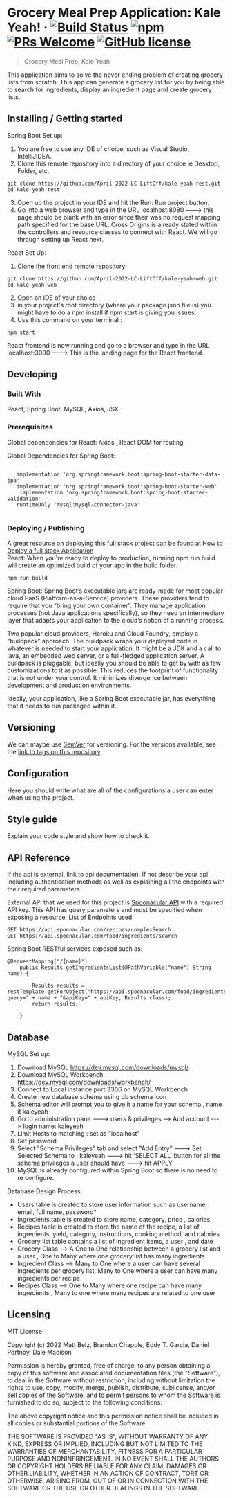 
# Grocery Meal Prep Application: Kale Yeah! &middot; [![Build Status](https://img.shields.io/travis/npm/npm/latest.svg?style=flat-square)](https://travis-ci.org/npm/npm) [![npm](https://img.shields.io/npm/v/npm.svg?style=flat-square)](https://www.npmjs.com/package/npm) [![PRs Welcome](https://img.shields.io/badge/PRs-welcome-brightgreen.svg?style=flat-square)](http://makeapullrequest.com) [![GitHub license](https://img.shields.io/badge/license-MIT-blue.svg?style=flat-square)](https://github.com/your/your-project/blob/master/LICENSE)
> Grocery Meal Prep, Kale Yeah

This application aims to solve the never ending problem of creating grocery lists from scratch. This app can generate a grocery list for you by being able to search for ingredients, display an ingredient page and create grocery lists.


## Installing / Getting started

Spring Boot Set up: 
1. You are free to use any IDE of choice, such as Visual Studio, IntelliJIDEA. <br />
2. Clone this remote repository into a directory of your choice ie Desktop, Folder, etc. <br />
 
```shell
git clone https://github.com/April-2022-LC-LiftOff/kale-yeah-rest.git
cd kale-yeah-rest
```
3. Open up the project in your IDE and hit the Run: Run project button.
4. Go into a web browser and type in the URL localhost:8080 ---> this page should be blank with an error since their was no request mapping path specified for the base URL. Cross Origins is already stated within the controllers and resource classes to connect with React. We will go through setting up React next.

React Set Up:
1. Clone the front end remote repository:
```shell
git clone https://github.com/April-2022-LC-LiftOff/kale-yeah-web.git
cd kale-yeah-web
```
2. Open an IDE of your choice
3. in your project's root directory (where your package.json file is) you might have to do a
npm install if npm start is giving you issues.
4. Use this command on your terminal : 

```shell
npm start
```
React frontend is now running and go to a browser and type in the URL localhost:3000 ---> This is the landing page for the React frontend. 

## Developing

### Built With
React, Spring Boot, MySQL, Axios, JSX

### Prerequisites
Global dependencies for React: Axios , React DOM for routing 

Global Dependencies for Spring Boot:

```shell 

   implementation 'org.springframework.boot:spring-boot-starter-data-jpa'
   implementation 'org.springframework.boot:spring-boot-starter-web'
	implementation 'org.springframework.boot:spring-boot-starter-validation'
   runtimeOnly 'mysql:mysql-connector-java'
   
```


### Deploying / Publishing
 A great resource on deploying this full stack project can be found at [How to Deploy a full stack Application](https://acidtango.com/thelemoncrunch/how-to-deploy-a-full-stack-app-to-the-web/) <br />
React: When you're ready to deploy to production, running npm run build will create an optimized build of your app in the build folder. 

```shell
npm run build
```

Spring Boot:
Spring Boot’s executable jars are ready-made for most popular cloud PaaS (Platform-as-a-Service) providers. These providers tend to require that you “bring your own container”. They manage application processes (not Java applications specifically), so they need an intermediary layer that adapts your application to the cloud’s notion of a running process.

Two popular cloud providers, Heroku and Cloud Foundry, employ a “buildpack” approach. The buildpack wraps your deployed code in whatever is needed to start your application. It might be a JDK and a call to java, an embedded web server, or a full-fledged application server. A buildpack is pluggable, but ideally you should be able to get by with as few customizations to it as possible. This reduces the footprint of functionality that is not under your control. It minimizes divergence between development and production environments.

Ideally, your application, like a Spring Boot executable jar, has everything that it needs to run packaged within it.

## Versioning

We can maybe use [SemVer](http://semver.org/) for versioning. For the versions available, see the [link to tags on this repository](/tags).


## Configuration

Here you should write what are all of the configurations a user can enter when using the project.


## Style guide

Explain your code style and show how to check it.

## API Reference

If the api is external, link to api documentation. If not describe your api including authentication methods as well as explaining all the endpoints with their required parameters.

External API that we used for this project is [Spoonacular API](https://spoonacular.com/food-api/docs#Authentication) with a required API key. This
API has query parameters and must be specified when exposing a resource. 
List of Endpoints used: 
```shell
GET https://api.spoonacular.com/recipes/complexSearch
GET https://api.spoonacular.com/food/ingredients/search

```
Spring Boot RESTful services exposed such as:
```shell
@RequestMapping("/{name}")
    public Results getIngredientsList(@PathVariable("name") String name) {

        Results results = restTemplate.getForObject("https://api.spoonacular.com/food/ingredients/search?query=" + name + "&apiKey=" + apiKey, Results.class);
        return results;

    }
```

## Database

MySQL Set up:

1. Download MySQL https://dev.mysql.com/downloads/mysql/
2. Download MySQL Workbench https://dev.mysql.com/downloads/workbench/
3. Connect to Local instance port 3306 on MySQL Workbench
4. Create new database schema using db schema icon
5. Schema editor will prompt you to give it a name for your schema , name it kaleyeah
6. Go to administration pane ---> users & privileges --> Add account ---> login name: kaleyeah
7. Limit Hosts to matching : set as "localhost"
8. Set password
9. Select "Schema Privileges" tab and select "Add Entry" ---> Set Selected Schema to : kaleyeah ---> hit 'SELECT ALL' button for all the schema privileges a user should have ---> hit APPLY
10. MySQL is already configured within Spring Boot so there is no need to re configure. <br />

Database Design Process:
- Users table is created to store user information such as username, email, full  name, password*
- Ingredients table is created to store name, category, price , calories 
- Recipes table is created to store the name of the recipe, a list of ingredients, yield, category, instructions, cooking method, and calories
- Grocery list table  contains a list of ingredient items, a user , and date
- Grocery Class —> A One to One relationship between a grocery list and a user , One to Many where one grocery list has many ingredients
- Ingredient Class —> Many to One where a user can have several ingredients per grocery list,  Many to One where a user can have many ingredients per recipe.
- Recipes Class —> One to Many where one recipe can have many ingredients , Many to one where many recipes are related to one user

## Licensing

MIT License

Copyright (c) 2022 Matt Belz, Brandon Chapple, Eddy T. Garcia, Daniel Portnoy, Dale Madison

Permission is hereby granted, free of charge, to any person obtaining a copy
of this software and associated documentation files (the "Software"), to deal
in the Software without restriction, including without limitation the rights
to use, copy, modify, merge, publish, distribute, sublicense, and/or sell
copies of the Software, and to permit persons to whom the Software is
furnished to do so, subject to the following conditions:

The above copyright notice and this permission notice shall be included in all
copies or substantial portions of the Software.

THE SOFTWARE IS PROVIDED "AS IS", WITHOUT WARRANTY OF ANY KIND, EXPRESS OR
IMPLIED, INCLUDING BUT NOT LIMITED TO THE WARRANTIES OF MERCHANTABILITY,
FITNESS FOR A PARTICULAR PURPOSE AND NONINFRINGEMENT. IN NO EVENT SHALL THE
AUTHORS OR COPYRIGHT HOLDERS BE LIABLE FOR ANY CLAIM, DAMAGES OR OTHER
LIABILITY, WHETHER IN AN ACTION OF CONTRACT, TORT OR OTHERWISE, ARISING FROM,
OUT OF OR IN CONNECTION WITH THE SOFTWARE OR THE USE OR OTHER DEALINGS IN THE
SOFTWARE.
